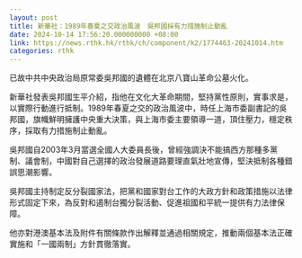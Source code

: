 ```yaml
---
layout: post
title: 新華社：1989年春夏之交政治風波　吳邦國採有力措施制止動亂
date: 2024-10-14 17:56:20.000000000 +08:00
link: https://news.rthk.hk/rthk/ch/component/k2/1774463-20241014.htm
categories: rthk
---
```


已故中共中央政治局原常委吳邦國的遺體在北京八寶山革命公墓火化。

新華社發表吳邦國生平介紹，指他在文化大革命期間，堅持黨性原則，實事求是，以實際行動進行抵制。1989年春夏之交的政治風波中，時任上海市委副書記的吳邦國，旗幟鮮明擁護中央重大決策，與上海市委主要領導一道，頂住壓力，穩定秩序，採取有力措施制止動亂。

吳邦國自2003年3月當選全國人大委員長後，曾經強調決不能搞西方那種多黨制、議會制，中國對自己選擇的政治發展道路要理直氣壯地宣傳，堅決抵制各種錯誤思潮影響。

吳邦國主持制定反分裂國家法，把黨和國家對台工作的大政方針和政策措施以法律形式固定下來，為反對和遏制台獨分裂活動、促進祖國和平統一提供有力法律保障。

他亦對港澳基本法及附件有關條款作出解釋並通過相關規定，推動兩個基本法正確實施和「一國兩制」方針貫徹落實。
